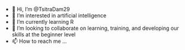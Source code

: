 - 👋 Hi, I’m @TsitraDam29
- 👀 I’m interested in artificial intelligence
- 🌱 I’m currently learning R
- 💞️ I’m looking to collaborate on learning, training, and developing our skills at the beginner level
- 📫 How to reach me ...

<!---
TsitraDam29/TsitraDam29 is a ✨ special ✨ repository because its `README.md` (this file) appears on your GitHub profile.
You can click the Preview link to take a look at your changes.
--->
